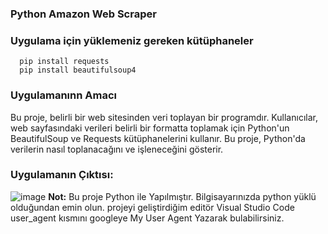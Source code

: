 ### Python Amazon Web Scraper
### Uygulama için yüklemeniz gereken kütüphaneler
      pip install requests
      pip install beautifulsoup4
### Uygulamanınn Amacı
   Bu proje, belirli bir web sitesinden veri toplayan bir programdır. Kullanıcılar, web sayfasındaki verileri belirli bir formatta toplamak için Python'un BeautifulSoup ve Requests kütüphanelerini kullanır. Bu proje, Python'da verilerin nasıl toplanacağını ve işleneceğini gösterir.

### Uygulamanın Çıktısı:
![image](https://github.com/yusufitmis/PythonProjects/blob/main/WebScrapperAmazon/README.png)
**Not:** Bu proje Python ile Yapılmıştır. Bilgisayarınızda python yüklü olduğundan emin olun. projeyi geliştirdiğim editör Visual Studio Code<br>
        user_agent kısmını googleye My User Agent Yazarak bulabilirsiniz.

